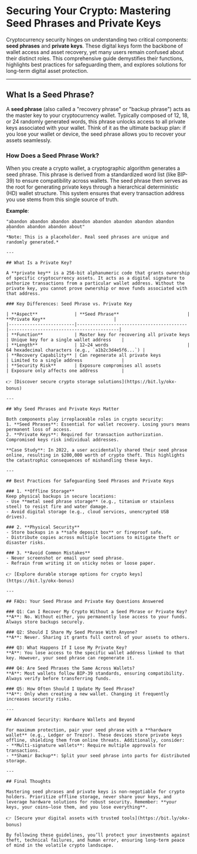 # Securing Your Crypto: Mastering Seed Phrases and Private Keys  

Cryptocurrency security hinges on understanding two critical components: **seed phrases** and **private keys**. These digital keys form the backbone of wallet access and asset recovery, yet many users remain confused about their distinct roles. This comprehensive guide demystifies their functions, highlights best practices for safeguarding them, and explores solutions for long-term digital asset protection.  

---

## What Is a Seed Phrase?  

A **seed phrase** (also called a "recovery phrase" or "backup phrase") acts as the master key to your cryptocurrency wallet. Typically composed of 12, 18, or 24 randomly generated words, this phrase unlocks access to all private keys associated with your wallet. Think of it as the ultimate backup plan: if you lose your wallet or device, the seed phrase allows you to recover your assets seamlessly.  

### How Does a Seed Phrase Work?  

When you create a crypto wallet, a cryptographic algorithm generates a seed phrase. This phrase is derived from a standardized word list (like BIP-39) to ensure compatibility across wallets. The seed phrase then serves as the root for generating private keys through a hierarchical deterministic (HD) wallet structure. This system ensures that every transaction address you use stems from this single source of truth.  

**Example**:  
```
"abandon abandon abandon abandon abandon abandon abandon abandon abandon abandon abandon about"
``  
*Note: This is a placeholder. Real seed phrases are unique and randomly generated.*  

---

## What Is a Private Key?  

A **private key** is a 256-bit alphanumeric code that grants ownership of specific cryptocurrency assets. It acts as a digital signature to authorize transactions from a particular wallet address. Without the private key, you cannot prove ownership or move funds associated with that address.  

### Key Differences: Seed Phrase vs. Private Key  

| **Aspect**              | **Seed Phrase**                          | **Private Key**                          |  
|-------------------------|------------------------------------------|------------------------------------------|  
| **Function**            | Master key for recovering all private keys | Unique key for a single wallet address    |  
| **Length**              | 12–24 words                              | 64 hexadecimal characters (e.g., `a1b2c3d4e5f6...`) |  
| **Recovery Capability** | Can regenerate all private keys            | Limited to a single address               |  
| **Security Risk**       | Exposure compromises all assets           | Exposure only affects one address         |  

👉 [Discover secure crypto storage solutions](https://bit.ly/okx-bonus)  

---

## Why Seed Phrases and Private Keys Matter  

Both components play irreplaceable roles in crypto security:  
1. **Seed Phrases**: Essential for wallet recovery. Losing yours means permanent loss of access.  
2. **Private Keys**: Required for transaction authorization. Compromised keys risk individual addresses.  

**Case Study**: In 2022, a user accidentally shared their seed phrase online, resulting in $200,000 worth of crypto theft. This highlights the catastrophic consequences of mishandling these keys.  

---

## Best Practices for Safeguarding Seed Phrases and Private Keys  

### 1. **Offline Storage**  
Keep physical backups in secure locations:  
- Use **metal seed phrase storage** (e.g., titanium or stainless steel) to resist fire and water damage.  
- Avoid digital storage (e.g., cloud services, unencrypted USB drives).  

### 2. **Physical Security**  
- Store backups in a **safe deposit box** or fireproof safe.  
- Distribute copies across multiple locations to mitigate theft or disaster risks.  

### 3. **Avoid Common Mistakes**  
- Never screenshot or email your seed phrase.  
- Refrain from writing it on sticky notes or loose paper.  

👉 [Explore durable storage options for crypto keys](https://bit.ly/okx-bonus)  

---

## FAQs: Your Seed Phrase and Private Key Questions Answered  

### Q1: Can I Recover My Crypto Without a Seed Phrase or Private Key?  
**A**: No. Without either, you permanently lose access to your funds. Always store backups securely.  

### Q2: Should I Share My Seed Phrase With Anyone?  
**A**: Never. Sharing it grants full control of your assets to others.  

### Q3: What Happens If I Lose My Private Key?  
**A**: You lose access to the specific wallet address linked to that key. However, your seed phrase can regenerate it.  

### Q4: Are Seed Phrases the Same Across Wallets?  
**A**: Most wallets follow BIP-39 standards, ensuring compatibility. Always verify before transferring funds.  

### Q5: How Often Should I Update My Seed Phrase?  
**A**: Only when creating a new wallet. Changing it frequently increases security risks.  

---

## Advanced Security: Hardware Wallets and Beyond  

For maximum protection, pair your seed phrase with a **hardware wallet** (e.g., Ledger or Trezor). These devices store private keys offline, shielding them from online threats. Additionally, consider:  
- **Multi-signature wallets**: Require multiple approvals for transactions.  
- **Shamir Backup**: Split your seed phrase into parts for distributed storage.  

---

## Final Thoughts  

Mastering seed phrases and private keys is non-negotiable for crypto holders. Prioritize offline storage, never share your keys, and leverage hardware solutions for robust security. Remember: **your keys, your coins—lose them, and you lose everything**.  

👉 [Secure your digital assets with trusted tools](https://bit.ly/okx-bonus)  

By following these guidelines, you’ll protect your investments against theft, technical failures, and human error, ensuring long-term peace of mind in the volatile crypto landscape.